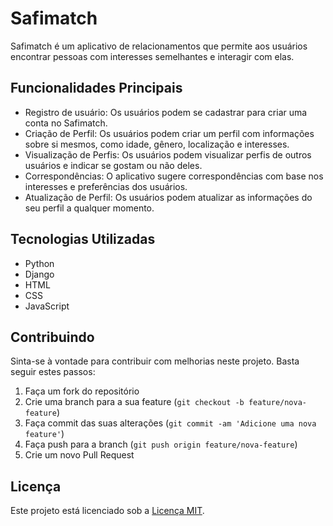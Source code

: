 # Safimatch

Safimatch é um aplicativo de relacionamentos que permite aos usuários encontrar pessoas com interesses semelhantes e interagir com elas.

## Funcionalidades Principais

- Registro de usuário: Os usuários podem se cadastrar para criar uma conta no Safimatch.
- Criação de Perfil: Os usuários podem criar um perfil com informações sobre si mesmos, como idade, gênero, localização e interesses.
- Visualização de Perfis: Os usuários podem visualizar perfis de outros usuários e indicar se gostam ou não deles.
- Correspondências: O aplicativo sugere correspondências com base nos interesses e preferências dos usuários.
- Atualização de Perfil: Os usuários podem atualizar as informações do seu perfil a qualquer momento.


## Tecnologias Utilizadas

- Python
- Django
- HTML
- CSS
- JavaScript

## Contribuindo

Sinta-se à vontade para contribuir com melhorias neste projeto. Basta seguir estes passos:

1. Faça um fork do repositório
2. Crie uma branch para a sua feature (`git checkout -b feature/nova-feature`)
3. Faça commit das suas alterações (`git commit -am 'Adicione uma nova feature'`)
4. Faça push para a branch (`git push origin feature/nova-feature`)
5. Crie um novo Pull Request

## Licença

Este projeto está licenciado sob a [Licença MIT](https://opensource.org/licenses/MIT).


